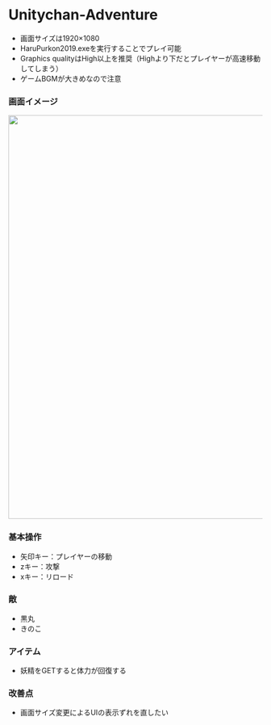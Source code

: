 # Unitychan-Adventure

* 画面サイズは1920×1080
* HaruPurkon2019.exeを実行することでプレイ可能
* Graphics qualityはHigh以上を推奨（Highより下だとプレイヤーが高速移動してしまう）
* ゲームBGMが大きめなので注意

### 画面イメージ
<img src="https://user-images.githubusercontent.com/55573165/111335284-9ad94700-86b7-11eb-97bb-656e621c7e5c.png" width="800">

### 基本操作
* 矢印キー：プレイヤーの移動
* zキー：攻撃
* xキー：リロード

### 敵
* 黒丸
* きのこ

### アイテム
* 妖精をGETすると体力が回復する

### 改善点
* 画面サイズ変更によるUIの表示ずれを直したい
